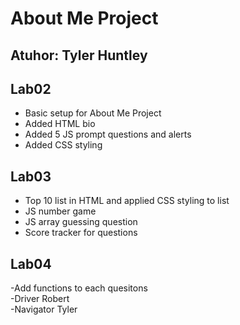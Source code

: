 # About Me Project

## Atuhor: Tyler Huntley

## Lab02

- Basic setup for About Me Project  
- Added HTML bio  
- Added 5 JS prompt questions and alerts  
- Added CSS styling  

## Lab03

- Top 10 list in HTML and applied CSS styling to list
- JS number game
- JS array guessing question
- Score tracker for questions

## Lab04

-Add functions to each quesitons  
-Driver Robert  
-Navigator Tyler  
